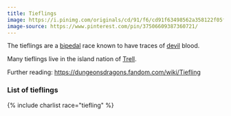 ```yaml
---
title: Tieflings
image: https://i.pinimg.com/originals/cd/91/f6/cd91f63498562a358122f05fda42a4e7.jpg
image-source: https://www.pinterest.com/pin/37506609387360721/
---
```


The tieflings are a [bipedal](../glossary#bipedal) race known to have traces of [devil](devils) blood.

Many tieflings live in the island nation of [Trell](../locales/trell).

Further reading: https://dungeonsdragons.fandom.com/wiki/Tiefling

### List of tieflings

{% include charlist race="tiefling" %}
